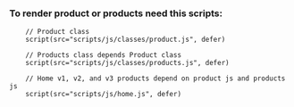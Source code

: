 ### To render product or products need this scripts:

        // Product class
        script(src="scripts/js/classes/product.js", defer)

        // Products class depends Product class
        script(src="scripts/js/classes/products.js", defer)

        // Home v1, v2, and v3 products depend on product js and products js
        script(src="scripts/js/home.js", defer)
